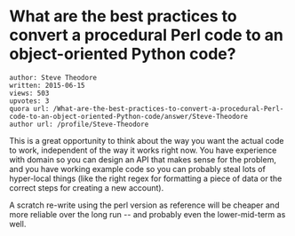 # What are the best practices to convert a procedural Perl code to an object-oriented Python code?

	author: Steve Theodore
	written: 2015-06-15
	views: 503
	upvotes: 3
	quora url: /What-are-the-best-practices-to-convert-a-procedural-Perl-code-to-an-object-oriented-Python-code/answer/Steve-Theodore
	author url: /profile/Steve-Theodore


This is a great opportunity to think about the way you want the actual code to work, independent of the way it works right now. You have experience with domain so you can design an API that makes sense for the problem, and you have working example code so you can probably steal lots of hyper-local things (like the right regex for formatting a piece of data or the correct steps for creating a new account). 

A scratch re-write using the perl version as reference will be cheaper and more reliable over the long run -- and probably even the lower-mid-term as well.

